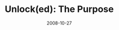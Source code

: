 ---
layout: music 
title: "Unlock(ed): The Purpose"
series: "Unlock(ed)"
date: 2008-10-27 
description: "What is the purpose of all of this \"Kingdom\" talk? In this message, Brian Tome discusses what it means for us to receive the key of love and to be unlocked."
audio: "http://s3.amazonaws.com/crossroadsaudiomessages/unlocked4.mp3"
audio-duration: "39:34"
src: "http://www.crossroads.net/players/media/mediumHz/Unlocked_190x110.gif"
---